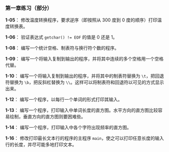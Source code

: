 ### 第一章练习（部分）

**1-05**： 修改温度转换程序，要求逆序（即按照从 300 度到 0 度的顺序）打印温度转换表。

**1-06**： 验证表达式 `getchar() != EOF` 的值是 0 还是 1。

**1-08**： 编写一个统计空格、制表符与换行符个数的程序。

**1-09**： 编写一个将输入复制到输出的程序，并将其中连续的多个空格用一个空格代替。

**1-10**： 编写一个将输入复制到输出的程序，并将其中的制表符替换为 `\t`，把回退符替换为 `\b`，把反斜杠替换为 `\\`。这样可以将制表符和回退符以可见的方式显示出来。

**1-12**： 编写一个程序，以每行一个单词的形式打印其输入。

**1-13**： 编写一个程序，打印输入中单词长度的直方图。水平方向的直方图比较容易绘制，垂直方向的直方图则要困难些。

**1-14**： 编写一个程序，打印输入中各个字符出现频率的直方图。

**1-16**： 修改打印最长文本行的程序的主程序 `main`，使之可以打印任意长度的输入行的长度，并尽可能多地打印文本。